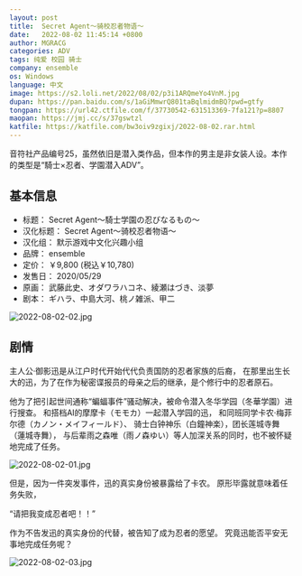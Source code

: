 ```yaml
---
layout: post
title:  Secret Agent～骑校忍者物语～
date:   2022-08-02 11:45:14 +0800
author: MGRACG
categories: ADV
tags: 纯爱 校园 骑士
company: ensemble
os: Windows
language: 中文
image: https://s2.loli.net/2022/08/02/p3i1ARQmeYo4VnM.jpg
dupan: https://pan.baidu.com/s/1aGiMmwrQ801taBqlmidmBQ?pwd=gtfy
tongpan: https://url42.ctfile.com/f/37730542-631513369-7fa121?p=8807
maopan: https://jmj.cc/s/37gswtzl
katfile: https://katfile.com/bw3oiv9zgixj/2022-08-02.rar.html
---
```


音符社产品编号25，虽然依旧是潜入类作品，但本作的男主是非女装人设。本作的类型是“騎士×忍者、学園潜入ADV”。

## 基本信息

- 标题： Secret Agent〜騎士学園の忍びなるもの〜
- 汉化标题： Secret Agent～骑校忍者物语～
- 汉化组： 默示游戏中文化兴趣小组
- 品牌： ensemble
- 定价： ￥9,800 (税込￥10,780)
- 发售日： 2020/05/29
- 原画： 武藤此史、オダワラハコネ、綾瀬はづき、淡夢
- 剧本： ギハラ、中島大河、桃ノ雑派、甲二

![2022-08-02-02.jpg](https://s2.loli.net/2022/08/02/RxjOeWXZNdF26P8.jpg)

## 剧情

主人公·御影迅是从江户时代开始代代负责国防的忍者家族的后裔，
在那里出生长大的迅，为了在作为秘密谍报员的母亲之后的继承，是个修行中的忍者原石。

他为了把引起世间通称“蝙蝠事件”骚动解决，被命令潜入冬华学园（冬華学園）进行搜查。
和搭档AI的摩摩卡（モモカ）一起潜入学园的迅，
和同班同学卡农·梅菲尔德（カノン・メイフィールド）、
骑士白钟神乐（白鐘神楽），团长莲城寺舞（蓮城寺舞），
与后辈雨之森唯（雨ノ森ゆい）等人加深关系的同时，也不被怀疑地完成了任务。

![2022-08-02-01.jpg](https://s2.loli.net/2022/08/02/bhIjKmuwY4c3raG.jpg)

但是，因为一件突发事件，迅的真实身份被暴露给了卡农。
原形毕露就意味着任务失败，

“请把我变成忍者吧！！”

作为不告发迅的真实身份的代替，被告知了成为忍者的愿望。
究竟迅能否平安无事地完成任务呢？


![2022-08-02-03.jpg](https://s2.loli.net/2022/08/02/T5fOmSu9vd78qGA.jpg)